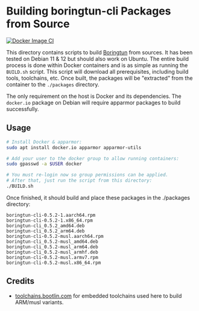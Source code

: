 Building boringtun-cli Packages from Source
===========================================

[![Docker Image CI](https://github.com/N-Storm/boringguard/actions/workflows/docker-image.yml/badge.svg)](https://github.com/N-Storm/boringguard/actions/workflows/docker-image.yml)

This directory contains scripts to build [Boringtun](https://github.com/cloudflare/boringtun) from sources. It has been tested on Debian 11 & 12 but should also work on Ubuntu.
The entire build process is done within Docker containers and is as simple as running the `BUILD.sh` script. This script will download all prerequisites, including build tools, toolchains, etc.
Once built, the packages will be "extracted" from the container to the `./packages` directory.

The only requirement on the host is Docker and its dependencies. The `docker.io` package on Debian will require apparmor packages to build successfully.

Usage
-----

```bash
# Install Docker & apparmor:
sudo apt install docker.io apparmor apparmor-utils

# Add your user to the docker group to allow running containers:
sudo gpasswd -a $USER docker

# You must re-login now so group permissions can be applied.
# After that, just run the script from this directory:
./BUILD.sh
```

Once finished, it should build and place these packages in the ./packages directory:

```shell
boringtun-cli-0.5.2-1.aarch64.rpm
boringtun-cli-0.5.2-1.x86_64.rpm
boringtun-cli_0.5.2_amd64.deb
boringtun-cli_0.5.2_arm64.deb
boringtun-cli-0.5.2-musl.aarch64.rpm
boringtun-cli_0.5.2-musl_amd64.deb
boringtun-cli_0.5.2-musl_arm64.deb
boringtun-cli_0.5.2-musl_armhf.deb
boringtun-cli-0.5.2-musl.armv7.rpm
boringtun-cli-0.5.2-musl.x86_64.rpm
```

Credits
-------

* [toolchains.bootlin.com](https://toolchains.bootlin.com/) for embedded toolchains used here to build ARM/musl variants.
